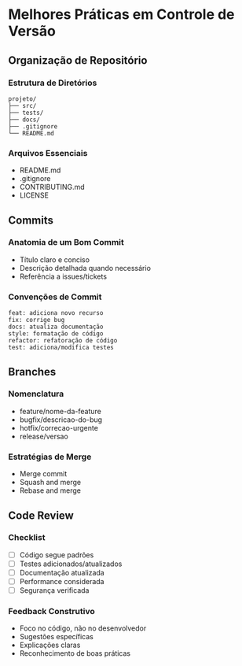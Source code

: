 # Melhores Práticas em Controle de Versão

## Organização de Repositório

### Estrutura de Diretórios
```
projeto/
├── src/
├── tests/
├── docs/
├── .gitignore
└── README.md
```

### Arquivos Essenciais
- README.md
- .gitignore
- CONTRIBUTING.md
- LICENSE

## Commits

### Anatomia de um Bom Commit
- Título claro e conciso
- Descrição detalhada quando necessário
- Referência a issues/tickets

### Convenções de Commit
```
feat: adiciona novo recurso
fix: corrige bug
docs: atualiza documentação
style: formatação de código
refactor: refatoração de código
test: adiciona/modifica testes
```

## Branches

### Nomenclatura
- feature/nome-da-feature
- bugfix/descricao-do-bug
- hotfix/correcao-urgente
- release/versao

### Estratégias de Merge
- Merge commit
- Squash and merge
- Rebase and merge

## Code Review

### Checklist
- [ ] Código segue padrões
- [ ] Testes adicionados/atualizados
- [ ] Documentação atualizada
- [ ] Performance considerada
- [ ] Segurança verificada

### Feedback Construtivo
- Foco no código, não no desenvolvedor
- Sugestões específicas
- Explicações claras
- Reconhecimento de boas práticas